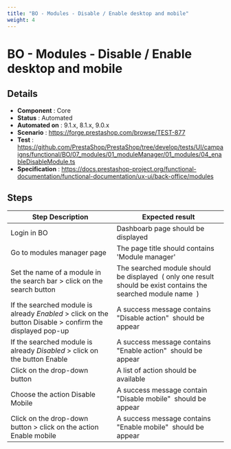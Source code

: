 ```yaml
---
title: "BO - Modules - Disable / Enable desktop and mobile"
weight: 4
---
```


# BO - Modules - Disable / Enable desktop and mobile
## Details
* **Component** : Core
* **Status** : Automated
* **Automated on** : 9.1.x, 8.1.x, 9.0.x
* **Scenario** : https://forge.prestashop.com/browse/TEST-877
* **Test** : https://github.com/PrestaShop/PrestaShop/tree/develop/tests/UI/campaigns/functional/BO/07_modules/01_moduleManager/01_modules/04_enableDisableModule.ts
* **Specification** : https://docs.prestashop-project.org/functional-documentation/functional-documentation/ux-ui/back-office/modules

## Steps
| Step Description | Expected result |
| ----- | ----- |
| Login in BO | Dashboarb page should be displayed |
| Go to modules manager page | The page title should contains 'Module manager' |
| Set the name of a module in the search bar > click on the search button | The searched module should be displayed  ( only one result should be exist contains the searched module name  ) |
| If the searched module is already *Enabled* > click on the button Disable > confirm the displayed pop-up | A success message contains "Disable action"  should be appear |
| If the searched module is  already *Disabled* > click on the button Enable | A success message contains "Enable action"  should be appear |
| Click on the drop-down button | A list of action should be available |
| Choose the action Disable Mobile | A success message contain "Disable mobile"  should be appear |
| Click on the drop-down button > click on the action Enable mobile | A success message contains "Enable mobile"  should be appear |
